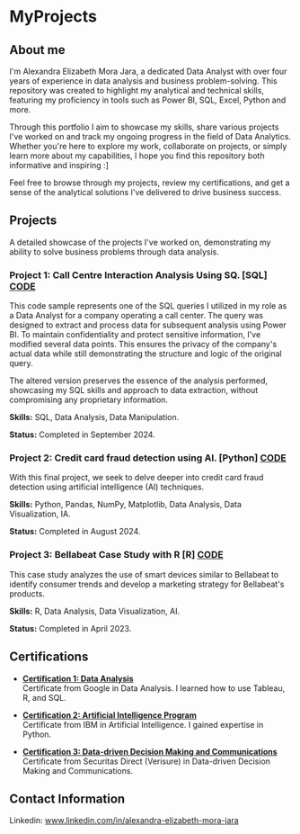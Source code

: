 # MyProjects

## About me
I'm Alexandra Elizabeth Mora Jara, a dedicated Data Analyst with over four years of experience in data analysis and business problem-solving. This repository was created to highlight my analytical and technical skills, featuring my proficiency in tools such as Power BI, SQL, Excel, Python and more.

Through this portfolio I aim to showcase my skills, share various projects I've worked on and track my ongoing progress in the field of Data Analytics. Whether you're here to explore my work, collaborate on projects, or simply learn more about my capabilities, I hope you find this repository both informative and inspiring :]

Feel free to browse through my projects, review my certifications, and get a sense of the analytical solutions I've delivered to drive business success.

## Projects
A detailed showcase of the projects I've worked on, demonstrating my ability to solve business problems through data analysis.

### Project 1: Call Centre Interaction Analysis Using SQ. [SQL] [CODE](https://github.com/alexandramorajara/MyProjects/blob/main/Projects/SQL/Calls_SQL.sql)

This code sample represents one of the SQL queries I utilized in my role as a Data Analyst for a company operating a call center. The query was designed to extract and process data for subsequent analysis using Power BI. To maintain confidentiality and protect sensitive information, I've modified several data points. This ensures the privacy of the company's actual data while still demonstrating the structure and logic of the original query.

The altered version preserves the essence of the analysis performed, showcasing my SQL skills and approach to data extraction, without compromising any proprietary information.

**Skills:** SQL, Data Analysis, Data Manipulation.

**Status:**  Completed in September 2024.

### Project 2: Credit card fraud detection using AI. [Python] [CODE](https://github.com/alexandramorajara/MyProjects/blob/main/Projects/Python/Credit%20card%20fraud%20detection%20using%20AI.ipynb)

With this final project, we seek to delve deeper into credit card fraud detection using artificial intelligence (AI) techniques.

**Skills:** Python, Pandas, NumPy, Matplotlib, Data Analysis, Data Visualization, IA.

**Status:**  Completed in August 2024.

### Project 3: Bellabeat Case Study with R [R] [CODE](https://www.kaggle.com/code/alexandramorajara/bellabeat-case-study-with-r)

This case study analyzes the use of smart devices similar to Bellabeat to identify consumer trends and develop a marketing strategy for Bellabeat's products.

**Skills:** R, Data Analysis, Data Visualization, AI.

**Status:** Completed in April 2023.


## Certifications

- **[Certification 1: Data Analysis](https://github.com/alexandramorajara/MyProjects/blob/main/Certificates/Análisis%20de%20datos%20%7C%20Google%20.pdf)**  
  Certificate from Google in Data Analysis. I learned how to use Tableau, R, and SQL.

- **[Certification 2: Artificial Intelligence Program](https://github.com/alexandramorajara/MyProjects/blob/main/Certificates/Programa%20de%20Inteligencia%20Artificial%20%7C%20SkillsBuild%20IBM%20.pdf)**  
  Certificate from IBM in Artificial Intelligence. I gained expertise in Python.

- **[Certification 3: Data-driven Decision Making and Communications](https://github.com/alexandramorajara/MyProjects/blob/main/Certificates/Toma%20de%20decisiones%20y%20comunicación%20basada%20en%20datos%20%7C%20Securitas%20Direct.pdf)**  
  Certificate from Securitas Direct (Verisure) in Data-driven Decision Making and Communications.


## Contact Information
Linkedin: www.linkedin.com/in/alexandra-elizabeth-mora-jara
